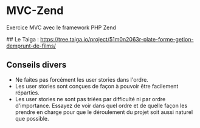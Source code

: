 # MVC-Zend
Exercice MVC avec le framework PHP Zend

## Le Taiga :
https://tree.taiga.io/project/51m0n2063r-plate-forme-getion-demprunt-de-films/

## Conseils divers
- Ne faites pas forcément les user stories dans l'ordre.
- Les user stories sont conçues de façon à pouvoir être facilement réparties.
- Les user stories ne sont pas triées par difficulté ni par ordre d'importance. Essayez de voir dans quel ordre et de quelle façon les prendre en charge pour que le déroulement du projet soit aussi naturel que possible.